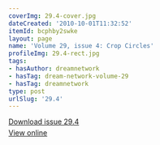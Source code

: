 ```yaml
---
coverImg: 29.4-cover.jpg
dateCreated: '2010-10-01T11:32:52'
itemId: bcphby2swke
layout: page
name: 'Volume 29, issue 4: Crop Circles'
profileImg: 29.4-rect.jpg
tags:
- hasAuthor: dreamnetwork
- hasTag: dream-network-volume-29
- hasTag: dreamnetwork
type: post
urlSlug: '29.4'
---
```

<p style="margin-block-end: 5px; margin-block-start: 5px;"><a href="../files/pdfs/Volume_29/29.4_crop_circles.pdf" download="">Download issue 29.4</a></p><p style="margin-block-end: 5px; margin-block-start: 5px;"><a href="../files/pdfs/Volume_29/29.4_crop_circles.pdf">View online</a></p>